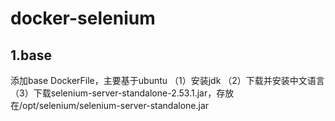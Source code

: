 # docker-selenium

## 1.base
添加base DockerFile，主要基于ubuntu
（1）安装jdk
（2）下载并安装中文语言
（3）下载selenium-server-standalone-2.53.1.jar，存放在/opt/selenium/selenium-server-standalone.jar